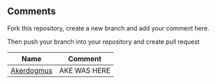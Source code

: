 ## Comments

Fork this repository, create a new branch and add your comment here. 

Then push your branch into your repository and create pull request

| Name      | Comment |
| ----------- | ----------- |
| [Akerdogmus](https://github.com/Akerdogmus) | AKE WAS HERE |
